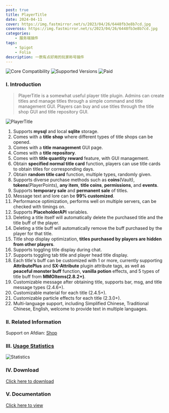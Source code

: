 ```yaml
---
post: true
title: PlayerTitle
date: 2024-04-11
cover: https://img.fastmirror.net/s/2023/04/26/6448fb3e8b7cd.jpg
coveross: https://img.fastmirror.net/s/2023/04/26/6448fb3e8b7cd.jpg
categories:
    - 服务端插件
tags:
    - Spigot
    - Folia
description: 一款有点好用的玩家称号插件
---
```


![Core Compatibility](https://img.shields.io/badge/Core_Compatibility-Spigot|Folia-blue)
![Supported Versions](https://img.shields.io/badge/Supported_Versions-1.7.x--1.20.x-blue)
![Paid](https://img.shields.io/badge/Paid-Partially-blue)

### I. Introduction

> PlayerTitle is a somewhat useful player title plugin.
> Admins can create titles and manage titles through a simple command and title management GUI.
> Players can buy and use titles through the title shop GUI and title repository GUI.

![PlayerTitle](https://img.fastmirror.net/s/2023/12/14/657b043f842e5.png)

1. Supports **mysql** and local **sqlite** storage.
2. Comes with a **title shop** where different types of title shops can be opened.
3. Comes with a **title management** GUI page.
4. Comes with a **title repository**.
5. Comes with **title quantity reward** feature, with GUI management.
6. Obtain **specified normal title card** function, players can use title cards to obtain titles for corresponding days.
7. Obtain **random title card** function, multiple types, randomly given.
8. Supports diverse purchase methods such as **coins**(Vault), **tokens**(PlayerPoints), **any item**, **title coins**, **permissions**, and **events**.
9. Supports **temporary sale** and **permanent sale** of titles.
10. Message text and lore can be **99% customized**.
11. Performance optimization, performs well on multiple servers, can be checked with timings on.
12. Supports **PlaceholderAPI** variables.
13. Deleting a title itself will automatically delete the purchased title and the title buff of the player.
14. Deleting a title buff will automatically remove the buff purchased by the player for that title.
15. Title shop display optimization, **titles purchased by players are hidden from other players**.
16. Supports toggling title display during chat.
17. Supports toggling tab title and player head title display.
18. Each title's buff can be customized with 1 or more, currently supporting **AttributePlus** and **SX-Attribute** plugin attribute tags, as well as **peaceful monster buff** function, **vanilla potion** effects, and 5 types of title buff from **MMOItems(2.8.2+)**.
19. Customizable message after obtaining title, supports bar, msg, and title message types (2.4.6+).
20. Customizable material for each title (2.4.5+).
21. Customizable particle effects for each title (2.3.0+).
22. Multi-language support, including Simplified Chinese, Traditional Chinese, English, welcome to provide text in multiple languages.

### II. Related Information

Support on Afdian: [Shop](https://afdian.net/item/8aacfbc8589a11eca01952540025c377)

### III. [Usage Statistics](https://bstats.org/plugin/bukkit/PlayerTitle/6913)

![Statistics](https://bstats.org/signatures/bukkit/PlayerTitle.svg)

### IV. Download

[Click here to download](https://www.alipan.com/s/6ceo3r8e7zj)

### V. Documentation

[Click here to view](/wiki/PlayerTitle/README)

